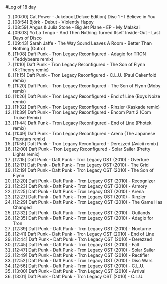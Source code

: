 #Log of 18 day

1. [00:00] Cat Power - Jukebox [Deluxe Edition] Disc 1 - I Believe in You
1. [08:54] Björk - Debut - Violently Happy
1. [08:59] Angus & Julia Stone - Big Jet Plane - EP - My Malakai
1. [09:03] Yo La Tengo - And Then Nothing Turned Itself Inside-Out - Last Days of Disco
1. [09:43] Sarah Jaffe - The Way Sound Leaves A Room - Better Than Nothing (Outro)
1. [11:08] Daft Punk - Tron Legacy Reconfigured - Adagio for TRON (Teddybears remix)
1. [11:10] Daft Punk - Tron Legacy Reconfigured - The Son of Flynn (Ki:Theory remix)
1. [11:15] Daft Punk - Tron Legacy Reconfigured - C.L.U. (Paul Oakenfold remix)
1. [11:20] Daft Punk - Tron Legacy Reconfigured - The Son of Flynn (Moby remix)
1. [11:26] Daft Punk - Tron Legacy Reconfigured - End of Line (Boys Noize remix)
1. [11:32] Daft Punk - Tron Legacy Reconfigured - Rinzler (Kaskade remix)
1. [11:39] Daft Punk - Tron Legacy Reconfigured - Encom Part 2 (Com Truise Remix)
1. [11:44] Daft Punk - Tron Legacy Reconfigured - End of Line (Photek remix)
1. [11:49] Daft Punk - Tron Legacy Reconfigured - Arena (The Japanese Popstars remix)
1. [11:55] Daft Punk - Tron Legacy Reconfigured - Derezzed (Avicii remix)
1. [12:00] Daft Punk - Tron Legacy Reconfigured - Solar Sailer (Pretty Lights remix)
1. [12:15] Daft Punk - Daft Punk - Tron Legacy OST (2010) - Overture
1. [12:17] Daft Punk - Daft Punk - Tron Legacy OST (2010) - The Grid
1. [12:19] Daft Punk - Daft Punk - Tron Legacy OST (2010) - The Son of Flynn
1. [12:20] Daft Punk - Daft Punk - Tron Legacy OST (2010) - Recognizer
1. [12:23] Daft Punk - Daft Punk - Tron Legacy OST (2010) - Armory
1. [12:25] Daft Punk - Daft Punk - Tron Legacy OST (2010) - Arena
1. [12:27] Daft Punk - Daft Punk - Tron Legacy OST (2010) - Rinzler
1. [12:29] Daft Punk - Daft Punk - Tron Legacy OST (2010) - The Game Has Changed
1. [12:32] Daft Punk - Daft Punk - Tron Legacy OST (2010) - Outlands
1. [12:35] Daft Punk - Daft Punk - Tron Legacy OST (2010) - Adagio for Tron
1. [12:39] Daft Punk - Daft Punk - Tron Legacy OST (2010) - Nocturne
1. [12:41] Daft Punk - Daft Punk - Tron Legacy OST (2010) - End of Line
1. [12:44] Daft Punk - Daft Punk - Tron Legacy OST (2010) - Derezzed
1. [12:45] Daft Punk - Daft Punk - Tron Legacy OST (2010) - Fall
1. [12:47] Daft Punk - Daft Punk - Tron Legacy OST (2010) - Solar Sailer
1. [12:49] Daft Punk - Daft Punk - Tron Legacy OST (2010) - Rectifier
1. [12:52] Daft Punk - Daft Punk - Tron Legacy OST (2010) - Disc Wars
1. [12:56] Daft Punk - Daft Punk - Tron Legacy OST (2010) - C.L.U.
1. [13:00] Daft Punk - Daft Punk - Tron Legacy OST (2010) - Arrival
1. [13:01] Daft Punk - Daft Punk - Tron Legacy OST (2010) - C.L.U.
